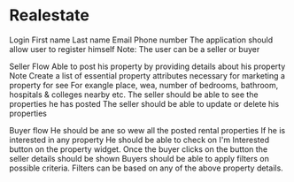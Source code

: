 # Realestate
Login
  First name
  Last name
  Email
  Phone number
  The application should allow user to register himself Note: The user can be a seller or buyer 

Seller Flow
 Able to post his property by providing details about his property Note Create a list of essential property attributes necessary for marketing a property for see For exangle place, wea, 
  number of bedrooms, bathroom, hospitals & colleges nearby etc.
 The seller should be able to see the properties he has posted
 The seller should be able to update or delete his properties

Buyer flow
 He should be ane so wew all the posted rental properties
 If he is interested in any property
  He should be able to check on I'm Interested button on the property widget. Once the buyer clicks on the button the seller details should be shown
Buyers should be able to apply filters on possible criteria.
  Filters can be based on any of the above property details.
